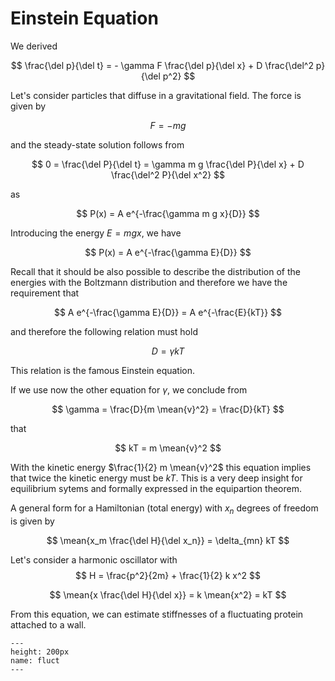 # Einstein Equation

We derived

$$
\frac{\del p}{\del t} = - \gamma F \frac{\del p}{\del x} + D \frac{\del^2 p}{\del p^2}
$$

Let's consider particles that diffuse in a gravitational field. The force is given by

$$
F = -m g 
$$

and the steady-state solution follows from

$$
0 = \frac{\del P}{\del t} = \gamma m g \frac{\del P}{\del x} + D \frac{\del^2 P}{\del x^2}
$$

as

$$
P(x) = A e^{-\frac{\gamma m g x}{D}}
$$

Introducing the energy $E= m g x$, we have

$$
P(x) = A e^{-\frac{\gamma E}{D}}
$$

Recall that it should be also possible to describe the distribution of the energies with the Boltzmann distribution and therefore we have the requirement that

$$
A e^{-\frac{\gamma E}{D}} = A e^{-\frac{E}{kT}}
$$

and therefore the following relation must hold

$$
D = \gamma kT
$$

This relation is the famous Einstein equation.

If we use now the other equation for $\gamma$, we conclude from

$$
\gamma = \frac{D}{m \mean{v}^2} = \frac{D}{kT}
$$

that

$$
kT = m \mean{v}^2
$$

With the kinetic energy $\frac{1}{2} m \mean{v}^2$ this equation implies that twice the kinetic energy must be $kT$. This is a very deep insight for equilibrium sytems and formally expressed in the equipartion theorem.

A general form for a Hamiltonian (total energy) with $x_n$ degrees of freedom is given by

$$
\mean{x_m \frac{\del H}{\del x_n}} = \delta_{mn} kT
$$

Let's consider a harmonic oscillator with
$$
H = \frac{p^2}{2m} + \frac{1}{2} k x^2
$$ 

$$
\mean{x \frac{\del H}{\del x}} = k \mean{x^2} = kT
$$

From this equation, we can estimate stiffnesses of a fluctuating protein attached to a wall.

```{figure} fluct.png
---
height: 200px
name: fluct
---
```
